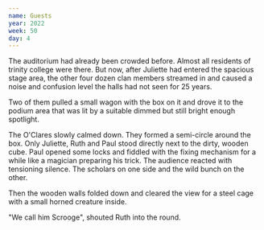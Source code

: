 ```yaml
---
name: Guests
year: 2022
week: 50
day: 4
---
```


The auditorium had already been crowded before. Almost all residents of trinity
college were there. But now, after Juliette had entered the spacious stage area,
the other four dozen clan members streamed in and caused a noise and confusion
level the halls had not seen for 25 years.

Two of them pulled a small wagon with the box on it and drove it to the podium
area that was lit by a suitable dimmed but still bright enough spotlight.

The O'Clares slowly calmed down. They formed a semi-circle around the box. Only
Juliette, Ruth and Paul stood directly next to the dirty, wooden cube. Paul
opened some locks and fiddled with the fixing mechanism for a while like a
magician preparing his trick. The audience reacted with tensioning silence. The
scholars on one side and the wild bunch on the other.

Then the wooden walls folded down and cleared the view for a steel cage with a
small horned creature inside.

"We call him Scrooge", shouted Ruth into the round.
